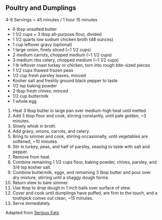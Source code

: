 ## Poultry and Dumplings

4-6 Servings = 45 minutes / 1 hour 15 minutes

* 6 tbsp unsalted butter
* 1 1/2 cups + 3 tbsp all-purpose flour, divided
* 1 1/2 quarts low sodium chicken broth (48 ounces)
* 1 cup leftover gravy (optional)
* 1 large onion, finely sliced (~1 1/2 cups)
* 2 medium carrots, chopped medium (~1 1/2 cups)
* 3 medium ribs celery, chopped medium (~1 1/2 cups)
* 1 lb leftover roast turkey or chicken, torn into rough bite-sized pieces
* 1 1/2 cups thawed frozen peas
* 1/2 cup fresh parsley leaves, minced
* Kosher salt and freshly ground black pepper to taste
* 1/2 tsp baking powder
* 2 tbsp fresh chives, minced
* 1/2 cup buttermilk
* 1 whole egg

1. Heat 3 tbsp butter in large pan over medium-high heat until melted.
2. Add 3 tbsp flour and cook, stirring constantly, until pale golden, ~3 minutes.
3. Slowly whisk in broth.
4. Add gravy, onions, carrots, and celery.
5. Bring to simmer and cook, stirring occasionally, until vegetables are softened, ~10 minutes.
6. Stir in turkey, peas, and half of parsley, seasing to taste with salt and pepper.
7. Remove from heat.
8. Combine remaining 1 1/2 cups flour, baking powder, chives, parsley, and 3/4 tsp kosher salt.
9. Combine buttermilk, eggs, and remaining 3 tbsp butter and pour over dry mixture, stirring until a shaggy dough forms.
10. Return stew to bare simmer.
11. Use tbsp to drop dough in 1 inch balls over surface of stew.
12. Cover and cook until dumplings have puffed, are firm to the touch, and a toothpick comes out clean, ~15 minutes.
13. Serve immediately.

Adapted from [Serious Eats](http://www.seriouseats.com/recipes/2012/11/turkey-n-dumplings-recipe.html)

